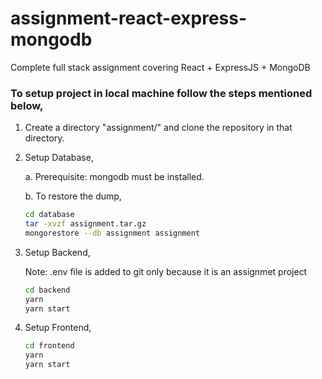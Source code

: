 # assignment-react-express-mongodb
Complete full stack assignment covering React + ExpressJS + MongoDB



### To setup project in local machine follow the steps mentioned below,

1. Create a directory "assignment/" and clone the repository in that directory.

2. Setup Database,

	a. Prerequisite: mongodb must be installed.
	
	b. To restore the dump,
	```bash
	cd database
	tar -xvzf assignment.tar.gz
	mongorestore --db assignment assignment
	```

3. Setup Backend,

	Note: .env file is added to git only because it is an assignmet project
	```bash
	cd backend
	yarn
	yarn start
	```

4. Setup Frontend,

	```bash
	cd frontend
	yarn
	yarn start
	```



